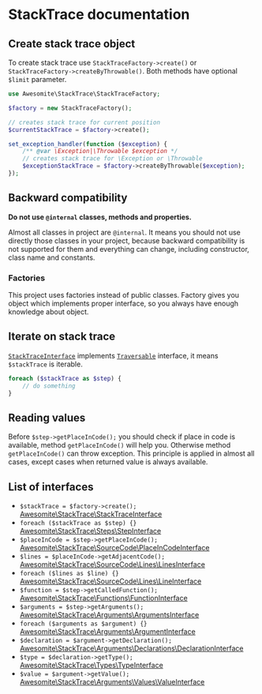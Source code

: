 # StackTrace documentation

## Create stack trace object

To create stack trace use `StackTraceFactory->create()` or `StackTraceFactory->createByThrowable()`.
Both methods have optional `$limit` parameter.

```php
use Awesomite\StackTrace\StackTraceFactory;

$factory = new StackTraceFactory();

// creates stack trace for current position
$currentStackTrace = $factory->create();

set_exception_handler(function ($exception) {
    /** @var \Exception|\Throwable $exception */
    // creates stack trace for \Exception or \Throwable
    $exceptionStackTrace = $factory->createByThrowable($exception);
});
```

## Backward compatibility

**Do not use `@internal` classes, methods and properties.**

Almost all classes in project are `@internal`.
It means you should not use directly those classes in your project,
because backward compatibility is not supported for them and everything can change,
including constructor, class name and constants.

### Factories

This project uses factories instead of public classes.
Factory gives you object which implements proper interface, so you always have enough knowledge about object.

## Iterate on stack trace

[`StackTraceInterface`](../src/StackTraceInterface.php) implements [`Traversable`](http://php.net/manual/en/class.traversable.php) interface, it means `$stackTrace` is iterable. 

```php
foreach ($stackTrace as $step) {
    // do something
}
```

## Reading values

Before `$step->getPlaceInCode();` you should check if place in code is available, method `getPlaceInCode()` will help you.
Otherwise method `getPlaceInCode()` can throw exception.
This principle is applied in almost all cases, except cases when returned value is always available.

## List of interfaces

* `$stackTrace = $factory->create();` [Awesomite\StackTrace\StackTraceInterface](../src/StackTraceInterface.php)
* `foreach ($stackTrace as $step) {}` [Awesomite\StackTrace\Steps\StepInterface](../src/Steps/StepInterface.php)
* `$placeInCode = $step->getPlaceInCode();` [Awesomite\StackTrace\SourceCode\PlaceInCodeInterface](../src/SourceCode/PlaceInCodeInterface.php)
* `$lines = $placeInCode->getAdjacentCode();` [Awesomite\StackTrace\SourceCode\Lines\LinesInterface](../src/SourceCode/Lines/LinesInterface.php)
* `foreach ($lines as $line) {}` [Awesomite\StackTrace\SourceCode\Lines\LineInterface](../src/SourceCode/Lines/LineInterface.php)
* `$function = $step->getCalledFunction();` [Awesomite\StackTrace\Functions\FunctionInterface](../src/Functions/FunctionInterface.php)
* `$arguments = $step->getArguments();` [Awesomite\StackTrace\Arguments\ArgumentsInterface](../src/Arguments/ArgumentsInterface.php)
* `foreach ($arguments as $argument) {}` [Awesomite\StackTrace\Arguments\ArgumentInterface](../src/Arguments/ArgumentInterface.php)
* `$declaration = $argument->getDeclaration();` [Awesomite\StackTrace\Arguments\Declarations\DeclarationInterface](../src/Arguments/Declarations/DeclarationInterface.php)
* `$type = $declaration->getType();` [Awesomite\StackTrace\Types\TypeInterface](../src/Types/TypeInterface.php)
* `$value = $argument->getValue();` [Awesomite\StackTrace\Arguments\Values\ValueInterface](../src/Arguments/Values/ValueInterface.php)
